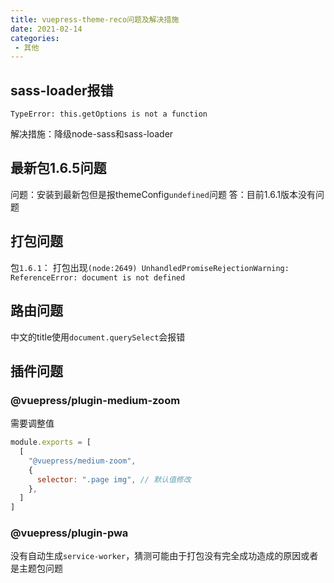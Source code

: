 ```yaml
---
title: vuepress-theme-reco问题及解决措施
date: 2021-02-14
categories:
 - 其他
---
```


## sass-loader报错

```
TypeError: this.getOptions is not a function
```

解决措施：降级node-sass和sass-loader

## 最新包1.6.5问题

问题：安装到最新包但是报themeConfig`undefined`问题
答：目前1.6.1版本没有问题

## 打包问题

包`1.6.1`：
打包出现`(node:2649) UnhandledPromiseRejectionWarning: ReferenceError: document is not defined`

## 路由问题

中文的title使用`document.querySelect`会报错

## 插件问题

### @vuepress/plugin-medium-zoom

需要调整值

```js
module.exports = [
  [
    "@vuepress/medium-zoom",
    {
      selector: ".page img", // 默认值修改
    },
  ]
]
```

### @vuepress/plugin-pwa

没有自动生成`service-worker`，猜测可能由于打包没有完全成功造成的原因或者是主题包问题
